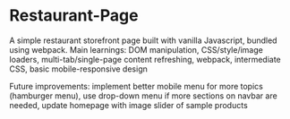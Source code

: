 # Restaurant-Page

A simple restaurant storefront page built with vanilla Javascript, bundled using webpack.
Main learnings: DOM manipulation, CSS/style/image loaders, multi-tab/single-page content refreshing, webpack, intermediate CSS, basic mobile-responsive design

Future improvements: implement better mobile menu for more topics (hamburger menu), use drop-down menu if more sections on navbar are needed, update homepage with image slider of sample products